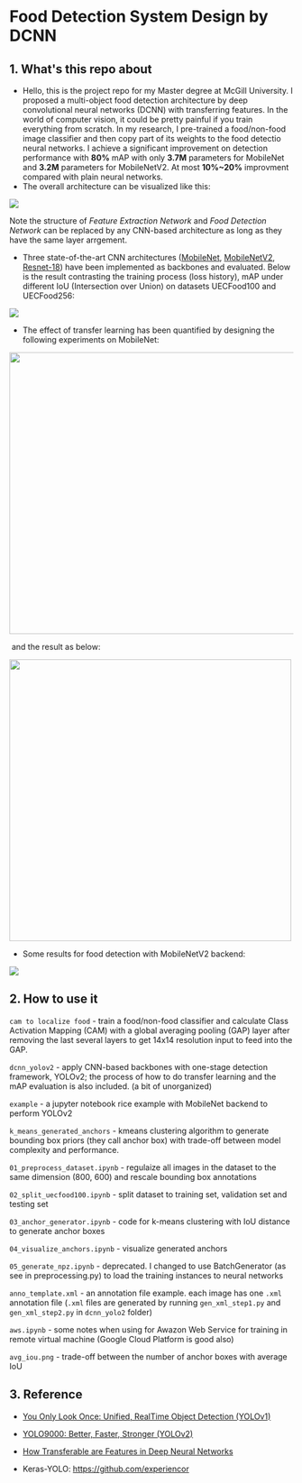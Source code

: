 # Food Detection System Design by DCNN

## 1. What's this repo about

- Hello, this is the project repo for my Master degree at McGill University. I proposed a multi-object food detection architecture by deep convolutional neural networks (DCNN) with transferring features. In the world of computer vision, it could be pretty painful if you train everything from scratch. In my research, I pre-trained a food/non-food image classifier and then copy part of its weights to the food detectio neural networks. I achieve a significant improvement on detection performance with **80%** mAP with only **3.7M** parameters for MobileNet and **3.2M** parameters for MobileNetV2. At most **10%~20%** improvment compared with plain neural networks.
- The overall architecture can be visualized like this: 

<img src="https://github.com/jianing-sun/Food-Detection-by-YOLOv2-with-Transfer-Learning/blob/master/asset/overall_method.png" />

Note the structure of *Feature Extraction Network* and *Food Detection Network* can be replaced by any CNN-based architecture as long as they have the same layer arrgement.

- Three state-of-the-art CNN architectures ([MobileNet](https://arxiv.org/pdf/1704.04861.pdf), [MobileNetV2](https://arxiv.org/pdf/1801.04381.pdf), [Resnet-18](https://arxiv.org/pdf/1512.03385.pdf)) have been implemented as backbones and evaluated. Below is the result contrasting the training process (loss history), mAP under different IoU (Intersection over Union) on datasets UECFood100 and UECFood256:

<img src="https://github.com/jianing-sun/Food-Detection-by-YOLOv2-with-Transfer-Learning/blob/master/asset/ablation_results.png"  />

- The effect of transfer learning has been quantified by designing the following experiments on MobileNet:

<img src="https://github.com/jianing-sun/Food-Detection-by-YOLOv2-with-Transfer-Learning/blob/master/asset/tl.png" height="500px" width="800px"/>

​	and the result as below: 

<img src="https://github.com/jianing-sun/Food-Detection-by-YOLOv2-with-Transfer-Learning/blob/master/asset/tlFig.png" width="500px"/>

- Some results for food detection with MobileNetV2 backend:

<img src="https://github.com/jianing-sun/Food-Detection-by-YOLOv2-with-Transfer-Learning/blob/master/asset/results.png"  />

## 2. How to use it

`cam to localize food` - train a food/non-food classifier and calculate Class Activation Mapping (CAM) with  a global averaging pooling (GAP) layer after removing the last several layers to get 14x14 resolution input to feed into the GAP.

`dcnn_yolov2` - apply CNN-based backbones with one-stage detection framework, YOLOv2; the process of how to do transfer learning and the mAP evaluation is also included. (a bit of unorganized)

`example` - a jupyter notebook rice example with MobileNet backend to perform YOLOv2 

`k_means_generated_anchors` - kmeans clustering algorithm to generate bounding box priors (they call anchor box) with trade-off between model complexity and performance.

`01_preprocess_dataset.ipynb` - regulaize all images in the dataset to the same dimension (800, 600) and rescale bounding box annotations

`02_split_uecfood100.ipynb` - split dataset to training set, validation set and testing set

`03_anchor_generator.ipynb` - code for k-means clustering with IoU distance to generate anchor boxes

`04_visualize_anchors.ipynb` - visualize generated anchors

`05_generate_npz.ipynb` - deprecated. I changed to use BatchGenerator (as see in preprocessing.py) to load the training instances to neural networks

`anno_template.xml` - an annotation file example. each image has one `.xml` annotation file (`.xml` files are generated by running `gen_xml_step1.py` and `gen_xml_step2.py` in `dcnn_yolo2` folder)

`aws.ipynb` - some notes when using for Awazon Web Service for training in remote virtual machine (Google Cloud Platform is good also)

`avg_iou.png` - trade-off between the number of anchor boxes with average IoU

## 3. Reference

- [You Only Look Once: Unified, RealTime Object Detection (YOLOv1)](https://pjreddie.com/media/files/papers/yolo_1.pdf)
- [YOLO9000: Better, Faster, Stronger (YOLOv2)](https://arxiv.org/pdf/1612.08242.pdf)
- [How Transferable are Features in Deep Neural Networks](https://papers.nips.cc/paper/5347-how-transferable-are-features-in-deep-neural-networks.pdf)

- Keras-YOLO: https://github.com/experiencor

